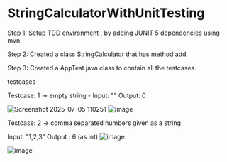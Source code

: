 # StringCalculatorWithUnitTesting

Step 1: Setup TDD environment , by adding JUNIT 5 dependencies using mvn. 

Step 2: Created a class StringCalculator that has method add. 

Step 3: Created a AppTest.java class to contain all the testcases. 

  testcases 
  
  Testcase: 1 -> empty string  - Input: ""  Output: 0

  ![Screenshot 2025-07-05 110251](https://github.com/user-attachments/assets/8c91af8a-e375-470a-b2c0-35ab8f97662e)
    ![image](https://github.com/user-attachments/assets/3f9a6fb0-75a3-4db7-905f-4c5165fc555f)

  Testcase: 2 -> comma separated numbers given as a string 
  
  Input: "1,2,3" Output : 6 (as int)
  ![image](https://github.com/user-attachments/assets/6ec8c877-747a-4d6f-928f-9d47a660be65)

![image](https://github.com/user-attachments/assets/b661cad6-ab13-463e-9b6e-102d8a402303)


      
